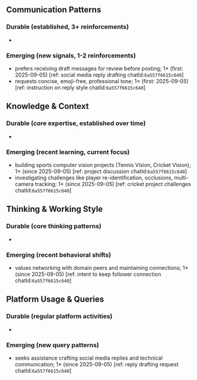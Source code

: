 ## Communication Patterns
### Durable (established, 3+ reinforcements)
- 
### Emerging (new signals, 1-2 reinforcements)
- prefers receiving draft messages for review before posting; 1× (first: 2025-09-05) [ref: social media reply drafting chatId:`6a557f6615c640`]
- requests concise, emoji-free, professional tone; 1× (first: 2025-09-05) [ref: instruction on reply style chatId:`6a557f6615c640`]

## Knowledge & Context
### Durable (core expertise, established over time)
- 
### Emerging (recent learning, current focus)
- building sports computer vision projects (Tennis Vision, Cricket Vision); 1× (since 2025-09-05) [ref: project discussion chatId:`6a557f6615c640`]
- investigating challenges like player re-identification, occlusions, multi-camera tracking; 1× (since 2025-09-05) [ref: cricket project challenges chatId:`6a557f6615c640`]

## Thinking & Working Style
### Durable (core thinking patterns)
- 
### Emerging (recent behavioral shifts)
- values networking with domain peers and maintaining connections; 1× (since 2025-09-05) [ref: intent to keep follower connection chatId:`6a557f6615c640`]

## Platform Usage & Queries
### Durable (regular platform activities)
- 
### Emerging (new query patterns)
- seeks assistance crafting social media replies and technical communication; 1× (since 2025-09-05) [ref: reply drafting request chatId:`6a557f6615c640`]